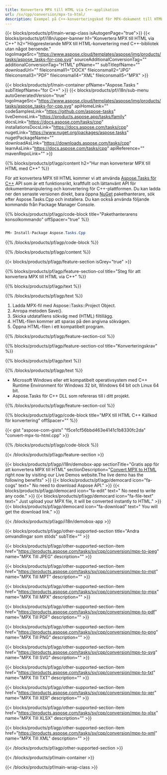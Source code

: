 ```yaml
---
title: Konvertera MPX till HTML via C++-applikation 
url: /sv/cpp/conversion/mpx-to-html/ 
description: Exempel på C++-konverteringskod för MPX-dokument till HTML-format. Använd exempelkod för batch-MPX till HTML-konvertering inom valfri C++-applikation.
---
```


{{< blocks/products/pf/main-wrap-class isAutogenPage="true">}}
{{< blocks/products/pf/i18n/upper-banner h1="Konvertera MPX till HTML via C++" h2="Högpresterande MPX till HTML-konvertering med C++-bibliotek utan något beroende." logoImageSrc="https://www.aspose.cloud/templates/aspose/img/products/tasks/aspose_tasks-for-cpp.svg" sourceAdditionalConversionTag="" additionalConversionTag="HTML" pfName="" subTitlepfName="" downloadUrl="" fileiconsmall1="DOCX" fileiconsmall2="JPG" fileiconsmall3="PDF" fileiconsmall4="XML" fileiconsmall5="MPX" >}}

{{< blocks/products/pf/main-container pfName="Aspose.Tasks " subTitlepfName="for C++" >}}
{{< blocks/products/pf/i18n/sub-menu autoGeneratedVersion="true" logoImageSrc="https://www.aspose.cloud/templates/aspose/img/products/tasks/aspose_tasks-for-cpp.svg" apiHomeLink="" codeSamplesLink="https://github.com/aspose-tasks" liveDemosLink="https://products.aspose.app/tasks/family" docsLink="https://docs.aspose.com/tasks/cpp" installationsDocsLink="https://docs.aspose.com/tasks/cpp" nugetLink="https://www.nuget.org/packages/aspose.tasks" nugetPackageName="" downloadAsLink="https://downloads.aspose.com/tasks/cpp" learnAsLink="https://docs.aspose.com/tasks/cpp" apiReference="" mavenRepoLink="" >}}

{{% blocks/products/pf/agp/content h2="Hur man konverterar MPX till HTML med C++" %}}

 För att konvertera MPX till HTML kommer vi att använda
 [Aspose.Tasks för C++](https://products.aspose.com/tasks/cpp)
 API som är ett funktionsrikt, kraftfullt och lättanvänt API för dokumentmanipulering och konvertering för C++-plattformen. Du kan ladda ner den senaste versionen direkt, bara öppna
 [NuGet](https://www.nuget.org/packages/aspose.tasks)
 pakethanterare, sök efter
 Aspose.Tasks.Cpp
 och installera. Du kan också använda följande kommando från Package Manager Console.

{{% blocks/products/pf/agp/code-block title="Pakethanterarens konsolkommando" offSpacer="true" %}}

```cs

PM> Install-Package Aspose.Tasks.Cpp

```

{{% /blocks/products/pf/agp/code-block %}}

{{% /blocks/products/pf/agp/content %}}

{{< blocks/products/pf/agp/feature-section isGrey="true" >}}

{{% blocks/products/pf/agp/feature-section-col title="Steg för att konvertera MPX till HTML via C++" %}}

{{% blocks/products/pf/agp/text %}}


{{% /blocks/products/pf/agp/text %}}

1. Ladda MPX-fil med Aspose::Tasks::Project Object.
1. Anropa metoden Save().
1. Skicka utdatafilens sökväg med (HTML) filtillägg.
1. HTML-filen kommer att sparas på den angivna sökvägen.
1. Öppna HTML-filen i ett kompatibelt program.

{{% /blocks/products/pf/agp/feature-section-col %}}

{{% blocks/products/pf/agp/feature-section-col title="Konverteringskrav" %}}

{{% blocks/products/pf/agp/text %}}


{{% /blocks/products/pf/agp/text %}}

- Microsoft Windows eller ett kompatibelt operativsystem med C++ Runtime Environment för Windows 32 bit, Windows 64 bit och Linux 64 bit.
- Aspose.Tasks för C++ DLL som refereras till i ditt projekt.

{{% /blocks/products/pf/agp/feature-section-col %}}

{{% blocks/products/pf/agp/code-block title="MPX till HTML C++ Källkod för konvertering" offSpacer="" %}}

{{< gist "aspose-com-gists" "f5ce1cf56bbd463e4141c1b8330fc2da" "convert-mpx-to-html.cpp" >}}

{{% /blocks/products/pf/agp/code-block %}}

{{< /blocks/products/pf/agp/feature-section >}}

<!-- aboutfile Starts -->

{{< blocks/products/pf/agp/i18n/demobox-app sectionTitle="Gratis app för att konvertera MPX till HTML" sectionDescription="[Convert MPX to HTML](https://products.aspose.app/tasks/conversion/mpx-to-html) right now by visiting our Live Demos website.The live demo has the following benefits" >}}
        {{< blocks/products/pf/agp/democard icon="fa-cogs" text=" No need to download Aspose API." >}}
        {{< blocks/products/pf/agp/democard icon="fa-edit" text=" No need to write any code." >}}
        {{< blocks/products/pf/agp/democard icon="fa-file-text" text=" Just upload your MPX file, it will be converted instantly to HTML." >}}
        {{< blocks/products/pf/agp/democard icon="fa-download" text=" You will get the download link." >}}

{{< /blocks/products/pf/agp/i18n/demobox-app >}}

<!-- aboutfile Ends -->

{{< blocks/products/pf/agp/other-supported-section title="Andra omvandlingar som stöds" subTitle="" >}}

{{< blocks/products/pf/agp/other-supported-section-item href="https://products.aspose.com/tasks/sv/cpp/conversion/mpx-to-jpeg" name="MPX Till JPEG" description="" >}}

{{< blocks/products/pf/agp/other-supported-section-item href="https://products.aspose.com/tasks/sv/cpp/conversion/mpx-to-mpt" name="MPX Till MPT" description="" >}}

{{< blocks/products/pf/agp/other-supported-section-item href="https://products.aspose.com/tasks/sv/cpp/conversion/mpx-to-mpx" name="MPX Till MPX" description="" >}}

{{< blocks/products/pf/agp/other-supported-section-item href="https://products.aspose.com/tasks/sv/cpp/conversion/mpx-to-pdf" name="MPX Till PDF" description="" >}}

{{< blocks/products/pf/agp/other-supported-section-item href="https://products.aspose.com/tasks/sv/cpp/conversion/mpx-to-png" name="MPX Till PNG" description="" >}}

{{< blocks/products/pf/agp/other-supported-section-item href="https://products.aspose.com/tasks/sv/cpp/conversion/mpx-to-svg" name="MPX Till SVG" description="" >}}

{{< blocks/products/pf/agp/other-supported-section-item href="https://products.aspose.com/tasks/sv/cpp/conversion/mpx-to-txt" name="MPX Till TXT" description="" >}}

{{< blocks/products/pf/agp/other-supported-section-item href="https://products.aspose.com/tasks/sv/cpp/conversion/mpx-to-xer" name="MPX Till XER" description="" >}}

{{< blocks/products/pf/agp/other-supported-section-item href="https://products.aspose.com/tasks/sv/cpp/conversion/mpx-to-xlsx" name="MPX Till XLSX" description="" >}}

{{< blocks/products/pf/agp/other-supported-section-item href="https://products.aspose.com/tasks/sv/cpp/conversion/mpx-to-xml" name="MPX Till XML" description="" >}}



{{< /blocks/products/pf/agp/other-supported-section >}}

{{< /blocks/products/pf/main-container >}}
    
{{< /blocks/products/pf/main-wrap-class >}}